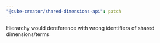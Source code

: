 ```yaml
---
"@cube-creator/shared-dimensions-api": patch
---
```


Hierarchy would dereference with wrong identifiers of shared dimensions/terms
